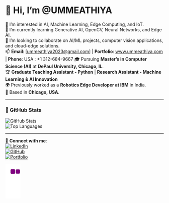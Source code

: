 # 👋 Hi, I’m @UMMEATHIYA  
👀 I’m interested in AI, Machine Learning, Edge Computing, and IoT.  
🌱 I’m currently learning Generative AI, OpenCV, Neural Networks, and Edge AI.  
💞️ I’m looking to collaborate on AI/ML projects, computer vision applications, and cloud-edge solutions.  
📫 **Email**: [ummeathiya2023@gmail.com] | **Portfolio**: www.ummeathiya.com | **Phone**: USA : +1 312-684-9667
🎓 Pursuing **Master’s in Computer Science (AI)** at **DePaul University, Chicago, IL**.  
🏆 **Graduate Teaching Assistant - Python** | **Research Assistant - Machine Learning & AI Innovation**  
🌍 Previously worked as a **Robotics Edge Developer at IBM** in India.  
🏡 Based in **Chicago, USA**.  

---

### 📌 GitHub Stats  
![GitHub Stats](https://github-readme-stats.vercel.app/api?username=UMMEATHIYA&show_icons=true&theme=tokyonight)  
![Top Languages](https://github-readme-stats.vercel.app/api/top-langs/?username=UMMEATHIYA&layout=compact&theme=tokyonight)  

---

🔗 **Connect with me**:  
[![LinkedIn](https://img.shields.io/badge/LinkedIn-blue?style=flat&logo=linkedin&logoColor=white)](https://www.linkedin.com/in/umme-athiya-1a8673172/)  
[![GitHub](https://img.shields.io/badge/GitHub-black?style=flat&logo=github&logoColor=white)](https://github.com/UMMEATHIYA)  
[![Portfolio](https://img.shields.io/badge/Portfolio-orange?style=flat&logo=firefox&logoColor=white)](http://www.ummeathiya.com) 

![snake gif](https://github.com/UMMEATHIYA/UMMEATHIYA/blob/output/github-contribution-grid-snake.gif)

